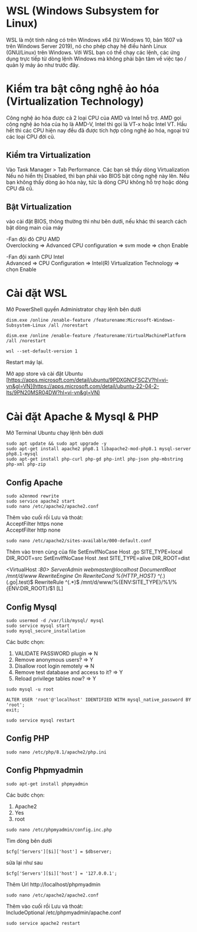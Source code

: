 # WSL (Windows Subsystem for Linux) 
WSL là một tính năng có trên Windows x64 (từ Windows 10, bản 1607 và trên Windows Server 2019), nó cho phép chạy hệ điều hành Linux (GNU/Linux) trên Windows. 
Với WSL bạn có thể chạy các lệnh, các ứng dụng trực tiếp từ dòng lệnh Windows mà không phải bận tâm về việc tạo / quản lý máy ảo như trước đây. 

# Kiểm tra bật công nghệ ảo hóa (Virtualization Technology)
Công nghệ ảo hóa được cả 2 loại CPU của AMD và Intel hỗ trợ. AMD gọi công nghệ ảo hóa của họ là AMD-V, Intel thì gọi là VT-x hoặc Intel VT. 
Hầu hết thì các CPU hiện nay đều đã được tích hợp công nghệ ảo hóa, ngoại trừ các loại CPU đời cũ.

## Kiểm tra Virtualization
Vào Task Manager > Tab Performance. Các bạn sẽ thấy dòng Virtualization
Nếu nó hiển thị Disabled, thì bạn phải vào BIOS bật công nghệ này lên. 
Nếu bạn không thấy dòng ảo hóa này, tức là dòng CPU không hỗ trợ hoặc dòng CPU đã cũ.

## Bật Virtualization
vào cài đặt BIOS, thông thường thì như bên dưới, nếu khác thì search cách bật dòng main của máy

-Fan đội đỏ CPU AMD  
Overclocking => Advanced CPU configuration => svm mode => chọn Enable

-Fan đội xanh CPU Intel  
Advanced => CPU Configuration => Intel(R) Virtualization Technology => chọn Enable

# Cài đặt WSL
Mở PowerShell quyền Administrator chạy lệnh bên dưới  
~~~
dism.exe /online /enable-feature /featurename:Microsoft-Windows-Subsystem-Linux /all /norestart

dism.exe /online /enable-feature /featurename:VirtualMachinePlatform /all /norestart

wsl --set-default-version 1
~~~
Restart máy lại.

Mở app store và cài đặt Ubuntu  
[https://apps.microsoft.com/detail/ubuntu/9PDXGNCFSCZV?hl=vi-vn&gl=VN](https://apps.microsoft.com/detail/ubuntu-22-04-2-lts/9PN20MSR04DW?hl=vi-vn&gl=VN)

# Cài đặt Apache & Mysql & PHP
Mở Terminal Ubuntu chạy lệnh bên dưới
~~~
sudo apt update && sudo apt upgrade -y
sudo apt-get install apache2 php8.1 libapache2-mod-php8.1 mysql-server php8.1-mysql
sudo apt-get install php-curl php-gd php-intl php-json php-mbstring php-xml php-zip
~~~

## Config Apache
~~~
sudo a2enmod rewrite
sudo service apache2 start
sudo nano /etc/apache2/apache2.conf
~~~
Thêm vào cuối rồi Lưu và thoát:  
AcceptFilter https none  
AcceptFilter http none

~~~
sudo nano /etc/apache2/sites-available/000-default.conf
~~~
Thêm vào trren cùng của file
SetEnvIfNoCase Host \.go SITE_TYPE=local DIR_ROOT=src
SetEnvIfNoCase Host \.test SITE_TYPE=alive DIR_ROOT=dist

<VirtualHost *:80>
	ServerAdmin webmaster@localhost
	DocumentRoot /mnt/d/www
	RewriteEngine On
	RewriteCond %{HTTP_HOST} ^(.*)(.go|.test)$
	RewriteRule ^(.*)$ /mnt/d/www/%{ENV:SITE_TYPE}/%1/%{ENV:DIR_ROOT}/$1 [L]
</VirtualHost>

## Config Mysql
~~~
sudo usermod -d /var/lib/mysql/ mysql
sudo service mysql start
sudo mysql_secure_installation
~~~
Các bước chọn: 
1. VALIDATE PASSWORD plugin => N
2. Remove anonymous users? => Y
3. Disallow root login remotely => N
4. Remove test database and access to it? => Y
5. Reload privilege tables now? => Y

~~~
sudo mysql -u root

ALTER USER 'root'@'localhost' IDENTIFIED WITH mysql_native_password BY 'root';
exit;

sudo service mysql restart
~~~

## Config PHP
~~~
sudo nano /etc/php/8.1/apache2/php.ini
~~~

## Config Phpmyadmin
~~~
sudo apt-get install phpmyadmin
~~~
Các bước chọn: 
1. Apache2 
2. Yes
3. root

~~~
sudo nano /etc/phpmyadmin/config.inc.php
~~~
Tìm dòng bên dưới  
``` lang-php
$cfg['Servers'][$i]['host'] = $dbserver;
```
sửa lại như sau
``` lang-php
$cfg['Servers'][$i]['host'] = '127.0.0.1'; 
```

Thêm Url http://localhost/phpmyadmin
~~~
sudo nano /etc/apache2/apache2.conf
~~~
Thêm vào cuối rồi Lưu và thoát:  
IncludeOptional /etc/phpmyadmin/apache.conf

~~~
sudo service apache2 restart
~~~
